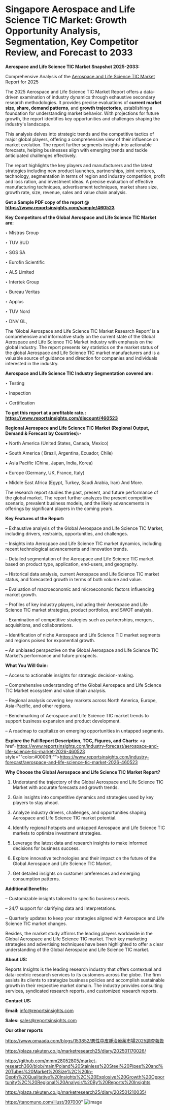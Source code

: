 # Singapore Aerospace and Life Science TIC Market: Growth Opportunity Analysis, Segmentation, Key Competitor Review, and Forecast to 2033

<strong>Aerospace and Life Science TIC Market Snapshot 2025-2033:</strong>

Comprehensive Analysis of the <a href=https://www.reportsinsights.com/sample/460523>Aerospace and Life Science TIC Market</a> Report for 2025

The 2025 Aerospace and Life Science TIC Market Report offers a data-driven examination of industry dynamics through exhaustive secondary research methodologies. It provides precise evaluations of <strong>current market size, share, demand patterns</strong>, and <strong>growth trajectories</strong>, establishing a foundation for understanding market behavior. With projections for future growth, the report identifies key opportunities and challenges shaping the industry's landscape.

This analysis delves into strategic trends and the competitive tactics of major global players, offering a comprehensive view of their influence on market evolution. The report further segments insights into actionable forecasts, helping businesses align with emerging trends and tackle anticipated challenges effectively.

The report highlights the key players and manufacturers and the latest strategies including new product launches, partnerships, joint ventures, technology, segmentation in terms of region and industry competition, profit and loss ration, and investment ideas. A precise evaluation of effective manufacturing techniques, advertisement techniques, market share size, growth rate, size, revenue, sales and value chain analysis.

<strong>Get a Sample PDF copy of the report @ <a href=https://www.reportsinsights.com/sample/460523 style=color:#0000ff;>https://www.reportsinsights.com/sample/460523</a></strong>

<strong>Key Competitors of the Global Aerospace and Life Science TIC Market are:</strong>

‣ Mistras Group

‣ TUV SUD

‣ SGS SA

‣ Eurofin Scientific

‣ ALS Limited

‣ Intertek Group

‣ Bureau Veritas

‣ Applus

‣ TUV Nord

‣ DNV GL,

The ‘Global Aerospace and Life Science TIC Market Research Report’ is a comprehensive and informative study on the current state of the Global Aerospace and Life Science TIC Market industry with emphasis on the global industry. The report presents key statistics on the market status of the global Aerospace and Life Science TIC market manufacturers and is a valuable source of guidance and direction for companies and individuals interested in the industry.

<strong>Aerospace and Life Science TIC Industry Segmentation covered are:</strong>

‣ Testing

‣ Inspection

‣ Certification

<strong>To get this report at a profitable rate.: <a href=https://www.reportsinsights.com/discount/460523 style=color:#0000ff;>https://www.reportsinsights.com/discount/460523</a></strong>

<strong>Regional Aerospace and Life Science TIC Market (Regional Output, Demand &amp; Forecast by Countries):-</strong>

• North America (United States, Canada, Mexico)

• South America ( Brazil, Argentina, Ecuador, Chile)

• Asia Pacific (China, Japan, India, Korea)

• Europe (Germany, UK, France, Italy)

• Middle East Africa (Egypt, Turkey, Saudi Arabia, Iran) And More.

The research report studies the past, present, and future performance of the global market. The report further analyzes the present competitive scenario, prevalent business models, and the likely advancements in offerings by significant players in the coming years.

<strong>Key Features of the Report:</strong>

– Exhaustive analysis of the Global Aerospace and Life Science TIC Market, including drivers, restraints, opportunities, and challenges.

– Insights into Aerospace and Life Science TIC market dynamics, including recent technological advancements and innovation trends.

– Detailed segmentation of the Aerospace and Life Science TIC market based on product type, application, end-users, and geography.

– Historical data analysis, current Aerospace and Life Science TIC market status, and forecasted growth in terms of both volume and value.

– Evaluation of macroeconomic and microeconomic factors influencing market growth.

– Profiles of key industry players, including their Aerospace and Life Science TIC market strategies, product portfolios, and SWOT analysis.

– Examination of competitive strategies such as partnerships, mergers, acquisitions, and collaborations.

– Identification of niche Aerospace and Life Science TIC market segments and regions poised for exponential growth.

– An unbiased perspective on the Global Aerospace and Life Science TIC Market’s performance and future prospects.

<strong>What You Will Gain:</strong>

– Access to actionable insights for strategic decision-making.

– Comprehensive understanding of the Global Aerospace and Life Science TIC Market ecosystem and value chain analysis.

– Regional analysis covering key markets across North America, Europe, Asia-Pacific, and other regions.

– Benchmarking of Aerospace and Life Science TIC market trends to support business expansion and product development.

– A roadmap to capitalize on emerging opportunities in untapped segments.

<strong>Explore the Full Report Description, TOC, Figures, and Charts:</strong>
<a href=https://www.reportsinsights.com/industry-forecast/aerospace-and-life-science-tic-market-2026-460523 style=""color:#0000ff;"">https://www.reportsinsights.com/industry-forecast/aerospace-and-life-science-tic-market-2026-460523</a>

<strong>Why Choose the Global Aerospace and Life Science TIC Market Report?</strong>

1. Understand the trajectory of the Global Aerospace and Life Science TIC Market with accurate forecasts and growth trends.

2. Gain insights into competitive dynamics and strategies used by key players to stay ahead.

3. Analyze industry drivers, challenges, and opportunities shaping Aerospace and Life Science TIC market potential.

4. Identify regional hotspots and untapped Aerospace and Life Science TIC markets to optimize investment strategies.

5. Leverage the latest data and research insights to make informed decisions for business success.

6. Explore innovative technologies and their impact on the future of the Global Aerospace and Life Science TIC Market.

7. Get detailed insights on customer preferences and emerging consumption patterns.

<strong>Additional Benefits:</strong>

– Customizable insights tailored to specific business needs.

– 24/7 support for clarifying data and interpretations.

– Quarterly updates to keep your strategies aligned with Aerospace and Life Science TIC market changes.

Besides, the market study affirms the leading players worldwide in the Global Aerospace and Life Science TIC market. Their key marketing strategies and advertising techniques have been highlighted to offer a clear understanding of the Global Aerospace and Life Science TIC market.

<strong><strong>About US</strong>:</strong>

Reports Insights is the leading research industry that offers contextual and data-centric research services to its customers across the globe. The firm assists its clients to strategize business policies and accomplish sustainable growth in their respective market domain. The industry provides consulting services, syndicated research reports, and customized research reports.

<strong>Contact US:</strong>

<p class=><b>Email:</b> <a href=mailto:info@reportsinsights.com>info@reportsinsights.com</a></p>
<p class=><b>Sales:</b> <a href=mailto:sales@reportsinsights.com>sales@reportsinsights.com</a></p>

<strong>Our other reports</strong>

<a href=https://www.omaada.com/blogs/153852/悪性中皮腫治療薬市場2025調査報告>https://www.omaada.com/blogs/153852/悪性中皮腫治療薬市場2025調査報告</a>

<a href=https://plaza.rakuten.co.jp/marketresearch25/diary/202501170026/>https://plaza.rakuten.co.jp/marketresearch25/diary/202501170026/</a>

<a href=https://github.com/mmm28052805/market-research360/blob/main/Poland%20Stainless%20Steel%20Pipes%20and%20Tubes%20Market%20Size%2C%20In-Depth%20Qualitative%20Insights%2C%20Explosive%20Growth%20Opportunity%2C%20Regional%20Analysis%20By%20Reports%20Insights>https://github.com/mmm28052805/market-research360/blob/main/Poland%20Stainless%20Steel%20Pipes%20and%20Tubes%20Market%20Size%2C%20In-Depth%20Qualitative%20Insights%2C%20Explosive%20Growth%20Opportunity%2C%20Regional%20Analysis%20By%20Reports%20Insights</a>

<a href=https://plaza.rakuten.co.jp/marketresearch25/diary/202501210035/>https://plaza.rakuten.co.jp/marketresearch25/diary/202501210035/</a>

<a href=https://tanomuno.com/illust/397000>https://tanomuno.com/illust/397000</a>"
![image](https://github.com/user-attachments/assets/6e3d4680-c86c-4e5f-9c5a-1c1b89ac2166)

